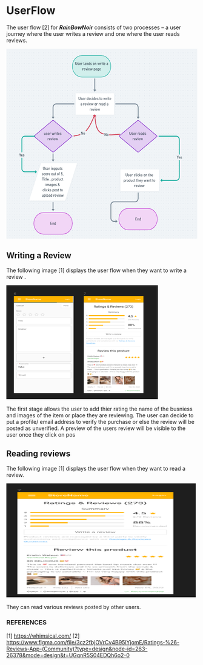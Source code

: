 # UserFlow
The user flow [2] for _**RainBowNoir**_ consists of two processes – a user journey where the user writes a review and one where the user reads reviews.

<img src="packages/frontend/src/assets/UserFlow .png" width="600" height="500">

## Writing a Review

The following image [1] displays the user flow when they want to write a review .

<img src="packages/frontend/src/assets/UI Design Flow for RN.png" width="400" height="300">

The first stage allows the user to add thier rating the name of the busniess and images of the item or place they are reviewing. 
The user can decide to put a profile/ email address to verify the purchase or else the review will be posted as unverified.
A preview of the users review will be visible to the user once they click on pos 

## Reading reviews 

The following image [1] displays the user flow when they want to read a review.

<img src="packages/frontend/src/assets/read review page.png" width="500" height="300">

They can read various reviews posted by other users.

### REFERENCES

[1] https://whimsical.com/
[2] https://www.figma.com/file/3cz2fbjOVrCv4B95lYjomE/Ratings-%26-Reviews-App-(Community)?type=design&node-id=263-26378&mode=design&t=UGqnR5S04EDQh6o2-0
